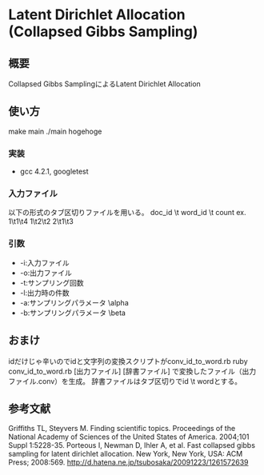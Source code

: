# Latent Dirichlet Allocation (Collapsed Gibbs Sampling)
## 概要
Collapsed Gibbs SamplingによるLatent Dirichlet Allocation

## 使い方
make main 
./main hogehoge

### 実装
* gcc 4.2.1, googletest

### 入力ファイル
以下の形式のタブ区切りファイルを用いる。 
doc_id \t word_id \t count 
ex. 
1\t1\t4 
1\t2\t2 
2\t1\t3 

### 引数
* -i:入力ファイル
* -o:出力ファイル
* -t:サンプリング回数
* -l:出力時の件数
* -a:サンプリングパラメータ \alpha
* -b:サンプリングパラメータ \beta

## おまけ
idだけじゃ辛いのでidと文字列の変換スクリプトがconv_id_to_word.rb 
ruby conv_id_to_word.rb [出力ファイル] [辞書ファイル] 
で変換したファイル（出力ファイル.conv）を生成。 
辞書ファイルはタブ区切りでid \t wordとする。 

## 参考文献
Griffiths TL, Steyvers M. Finding scientific topics. Proceedings of the National Academy of Sciences of the United States of America. 2004;101 Suppl 1:5228-35. 
Porteous I, Newman D, Ihler A, et al. Fast collapsed gibbs sampling for latent dirichlet allocation. New York, New York, USA: ACM Press; 2008:569. 
http://d.hatena.ne.jp/tsubosaka/20091223/1261572639 